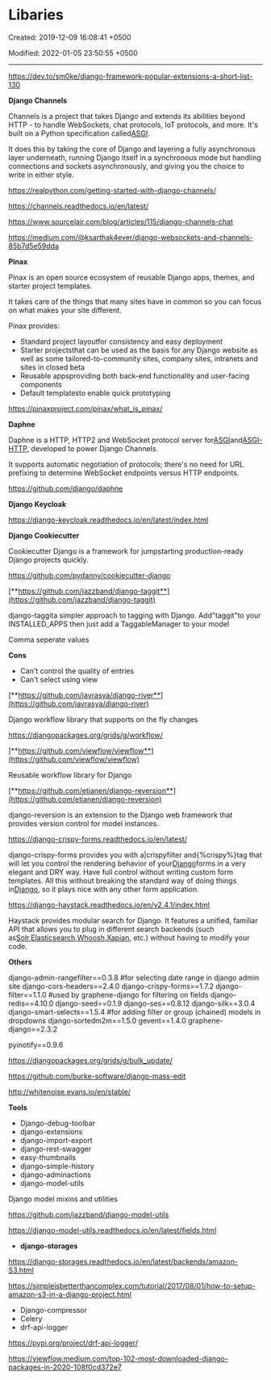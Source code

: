 # Libaries

Created: 2019-12-09 16:08:41 +0500

Modified: 2022-01-05 23:50:55 +0500

---

<https://dev.to/sm0ke/django-framework-popular-extensions-a-short-list-130>



**Django Channels**

Channels is a project that takes Django and extends its abilities beyond HTTP - to handle WebSockets, chat protocols, IoT protocols, and more. It's built on a Python specification called[ASGI](http://asgi.readthedocs.io/).



It does this by taking the core of Django and layering a fully asynchronous layer underneath, running Django itself in a synchronous mode but handling connections and sockets asynchronously, and giving you the choice to write in either style.



<https://realpython.com/getting-started-with-django-channels/>

<https://channels.readthedocs.io/en/latest/>

<https://www.sourcelair.com/blog/articles/115/django-channels-chat>

<https://medium.com/@ksarthak4ever/django-websockets-and-channels-85b7d5e59dda>



**Pinax**

Pinax is an open source ecosystem of reusable Django apps, themes, and starter project templates.



It takes care of the things that many sites have in common so you can focus on what makes your site different.



Pinax provides:
-   Standard project layoutfor consistency and easy deployment
-   Starter projectsthat can be used as the basis for any Django website as well as some tailored-to-community sites, company sites, intranets and sites in closed beta
-   Reusable appsproviding both back-end functionality and user-facing components
-   Default templatesto enable quick prototyping



<https://pinaxproject.com/pinax/what_is_pinax/>



**Daphne**

Daphne is a HTTP, HTTP2 and WebSocket protocol server for[ASGI](https://github.com/django/asgiref/blob/master/specs/asgi.rst)and[ASGI-HTTP](https://github.com/django/asgiref/blob/master/specs/www.rst), developed to power Django Channels.



It supports automatic negotiation of protocols; there's no need for URL prefixing to determine WebSocket endpoints versus HTTP endpoints.



<https://github.com/django/daphne>



**Django Keycloak**

<https://django-keycloak.readthedocs.io/en/latest/index.html>



**Django Cookiecutter**

Cookiecutter Django is a framework for jumpstarting production-ready Django projects quickly.



<https://github.com/pydanny/cookiecutter-django>



[**https://github.com/jazzband/django-taggit**](https://github.com/jazzband/django-taggit)

django-taggita simpler approach to tagging with Django. Add"taggit"to your INSTALLED_APPS then just add a TaggableManager to your model



Comma seperate values



**Cons**
-   Can't control the quality of entries
-   Can't select using view



[**https://github.com/javrasya/django-river**](https://github.com/javrasya/django-river)

Django workflow library that supports on the fly changes

<https://djangopackages.org/grids/g/workflow/>



[**https://github.com/viewflow/viewflow**](https://github.com/viewflow/viewflow)

Reusable workflow library for Django



[**https://github.com/etianen/django-reversion**](https://github.com/etianen/django-reversion)

django-reversion is an extension to the Django web framework that provides version control for model instances.



<https://django-crispy-forms.readthedocs.io/en/latest/>

django-crispy-forms provides you with a|crispyfilter and{%crispy%}tag that will let you control the rendering behavior of your[Django](https://djangoproject.com/)forms in a very elegant and DRY way. Have full control without writing custom form templates. All this without breaking the standard way of doing things in[Django](https://djangoproject.com/), so it plays nice with any other form application.



<https://django-haystack.readthedocs.io/en/v2.4.1/index.html>

Haystack provides modular search for Django. It features a unified, familiar API that allows you to plug in different search backends (such as[Solr](http://lucene.apache.org/solr/),[Elasticsearch](http://elasticsearch.org/),[Whoosh](https://bitbucket.org/mchaput/whoosh/),[Xapian](http://xapian.org/), etc.) without having to modify your code.



**Others**

django-admin-rangefilter==0.3.8 #for selecting date range in django admin site
django-cors-headers==2.4.0
django-crispy-forms==1.7.2
django-filter==1.1.0 #used by graphene-django for filtering on fields
django-redis==4.10.0
django-seed==0.1.9
django-ses==0.8.12
django-silk==3.0.4
django-smart-selects==1.5.4 #for adding filter or group (chained) models in dropdowns
django-sortedm2m==1.5.0
gevent==1.4.0
graphene-django==2.3.2

pyinotify==0.9.6

<https://djangopackages.org/grids/g/bulk_update/>

<https://github.com/burke-software/django-mass-edit>

<http://whitenoise.evans.io/en/stable/>



**Tools**
-   Django-debug-toolbar
-   django-extensions
-   django-import-export
-   django-rest-swagger
-   easy-thumbnails
-   django-simple-history
-   django-adminactions
-   django-model-utils

Django model mixins and utilities

<https://github.com/jazzband/django-model-utils>

<https://django-model-utils.readthedocs.io/en/latest/fields.html>
-   **django-storages**

<https://django-storages.readthedocs.io/en/latest/backends/amazon-S3.html>

<https://simpleisbetterthancomplex.com/tutorial/2017/08/01/how-to-setup-amazon-s3-in-a-django-project.html>
-   Django-compressor
-   Celery
-   drf-api-logger

<https://pypi.org/project/drf-api-logger/>



<https://viewflow.medium.com/top-102-most-downloaded-django-packages-in-2020-108f0cd372e7>
